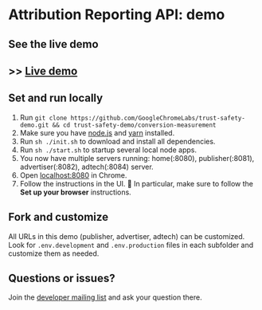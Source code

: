 # Attribution Reporting API: demo

## See the live demo

## >> [Live demo](https://goo.gle/attribution-reporting-demo)

## Set and run locally

1. Run `git clone https://github.com/GoogleChromeLabs/trust-safety-demo.git && cd trust-safety-demo/conversion-measurement`
1. Make sure you have [node.js](https://nodejs.org/en/download/) and [yarn](https://classic.yarnpkg.com/lang/en/docs/install/#mac-stable) installed.
1. Run `sh ./init.sh` to download and install all dependencies.
1. Run `sh ./start.sh` to startup several local node apps.
1. You now have multiple servers running: home(:8080), publisher(:8081), advertiser(:8082), adtech(:8084) server.
1. Open [localhost:8080](http://localhost:8080) in Chrome.
1. Follow the instructions in the UI. 🚨 In particular, make sure to follow the **Set up your browser** instructions.

## Fork and customize

All URLs in this demo (publisher, advertiser, adtech) can be customized.
Look for `.env.development` and `.env.production` files in each subfolder and customize them as needed.

## Questions or issues?

Join the [developer mailing list](https://groups.google.com/u/1/a/chromium.org/g/attribution-reporting-api-dev) and ask your question there.
